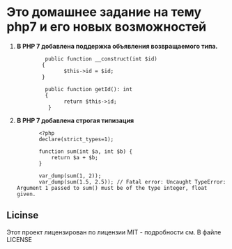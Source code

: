 <h1>Это домашнее задание на тему php7 и его новых возможностей</h1>
<ol>
    <li>
        <b>В PHP 7 добавлена поддержка объявления возвращаемого типа. </b><br>
        
             public function __construct(int $id)
            {
                   $this->id = $id;
            }

             public function getId(): int
             {
                   return $this->id;
              }
   </li>
    <li>
           <b>В PHP 7 добавлена строгая типизация </b><br>
           
           
           
           <?php
           declare(strict_types=1);
           
           function sum(int $a, int $b) {
               return $a + $b;
           }
           
           var_dump(sum(1, 2));
           var_dump(sum(1.5, 2.5)); // Fatal error: Uncaught TypeError: Argument 1 passed to sum() must be of the type integer, float given.

   

</li>
    
</ol>


<h2>Licinse</h2>
Этот проект лицензирован по лицензии MIT - подробности см. В файле LICENSE
